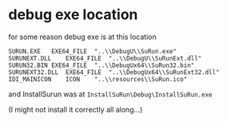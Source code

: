 # debug exe location

for some reason debug exe is at this location
```
SURUN.EXE   EXE64_FILE  "..\\DebugU\\SuRun.exe"
SURUNEXT.DLL    EXE64_FILE  "..\\DebugU\\SuRunExt.dll"
SURUN32.BIN EXE64_FILE  "..\\DebugUx64\\SuRun32.bin"
SURUNEXT32.DLL  EXE64_FILE  "..\\DebugUx64\\SuRunExt32.dll"
IDI_MAINICON    ICON    "..\\resources\\SuRun.ico"
```

and InstallSurun was at
`InstallSuRun\Debug\InstallSuRun.exe`

(I might not install it correctly all along...)